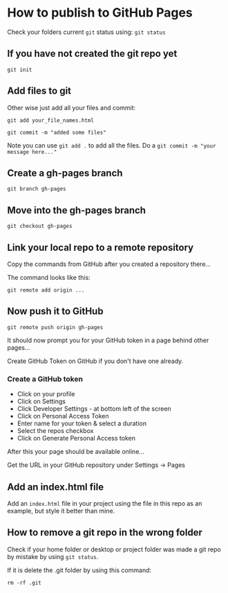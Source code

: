 # How to publish to GitHub Pages

Check your folders current `git` status using: `git status`

## If you have not created the git repo yet

`git init`

## Add files to git

Other wise just add all your files and commit:

`git add your_file_names.html`

`git commit -m "added some files"`

Note you can use `git add .` to add all the files. Do a `git commit -m "your message here..."`

## Create a gh-pages branch

`git branch gh-pages`

## Move into the gh-pages branch

`git checkout gh-pages`

## Link your local repo to a remote repository

Copy the commands from GitHub after you created a repository there...

The command looks like this:

`git remote add origin ...`

## Now push it to GitHub

`git remote push origin gh-pages`

It should now prompt you for your GitHub token in a page behind other pages...

Create GitHub Token on GitHub if you don't have one already.

### Create a GitHub token

* Click on your profile
* Click on Settings
* Click Developer Settings - at bottom left of the screen
* Click on Personal Access Token
* Enter name for your token & select a duration
* Select the repos checkbox
* Click on Generate Personal Access token

After this your page should be available online...

Get the URL in your GitHub repository under Settings -> Pages


## Add an index.html file

Add an `index.html` file in your project using the file in this repo as an example, but style it better than mine.

## How to remove a git repo in the wrong folder

Check if your home folder or desktop or project folder was made a git repo by mistake by using `git status`.

If it is delete the .git folder by using this command:

```
rm -rf .git
```